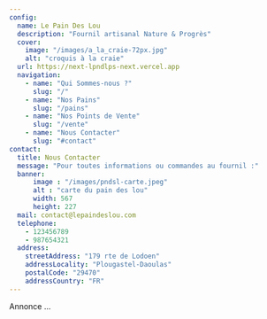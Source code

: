 ```yaml
---
config: 
  name: Le Pain Des Lou
  description: "Fournil artisanal Nature & Progrès"
  cover: 
    image: "/images/a_la_craie-72px.jpg"
    alt: "croquis à la craie"
  url: https://next-lpndlps-next.vercel.app
  navigation:
    - name: "Qui Sommes-nous ?"
      slug: "/"
    - name: "Nos Pains"
      slug: "/pains"
    - name: "Nos Points de Vente"
      slug: "/vente"
    - name: "Nous Contacter"
      slug: "#contact"
contact: 
  title: Nous Contacter
  message: "Pour toutes informations ou commandes au fournil :"
  banner: 
      image : "/images/pndsl-carte.jpeg"
      alt : "carte du pain des lou"
      width: 567
      height: 227
  mail: contact@lepaindeslou.com
  telephone: 
    - 123456789
    - 987654321
  address: 
    streetAddress: "179 rte de Lodoen"
    addressLocality: "Plougastel-Daoulas"
    postalCode: "29470"
    addressCountry: "FR"
---
```


Annonce ...
